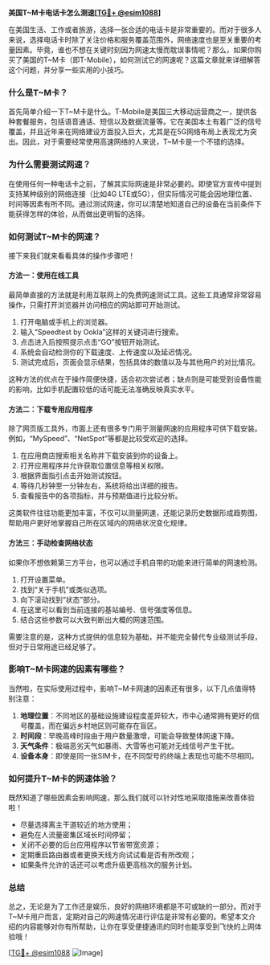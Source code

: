 **美国T~M卡电话卡怎么测速[[TG💪+ @esim1088](https://t.me/s/esim1088)]**

在美国生活、工作或者旅游，选择一张合适的电话卡是非常重要的。而对于很多人来说，选择电话卡时除了关注价格和服务覆盖范围外，网络速度也是至关重要的考量因素。毕竟，谁也不想在关键时刻因为网速太慢而耽误事情呢？那么，如果你购买了美国的T~M卡（即T-Mobile），如何测试它的网速呢？这篇文章就来详细解答这个问题，并分享一些实用的小技巧。

### **什么是T~M卡？**
首先简单介绍一下T~M卡是什么。T-Mobile是美国三大移动运营商之一，提供各种套餐服务，包括语音通话、短信以及数据流量等。它在美国本土有着广泛的信号覆盖，并且近年来在网络建设方面投入巨大，尤其是在5G网络布局上表现尤为突出。因此，对于需要经常使用高速网络的人来说，T~M卡是一个不错的选择。

### **为什么需要测试网速？**
在使用任何一种电话卡之前，了解其实际网速是非常必要的。即使官方宣传中提到支持某种级别的网络连接（比如4G LTE或5G），但实际情况可能会因地理位置、时间等因素有所不同。通过测试网速，你可以清楚地知道自己的设备在当前条件下能获得怎样的体验，从而做出更明智的选择。

### **如何测试T~M卡的网速？**
接下来我们就来看看具体的操作步骤吧！

#### **方法一：使用在线工具**
最简单直接的方法就是利用互联网上的免费网速测试工具。这些工具通常非常容易操作，只需打开浏览器并访问相应的网站即可开始测试。

1. 打开电脑或手机上的浏览器。
2. 输入“Speedtest by Ookla”这样的关键词进行搜索。
3. 点击进入后按照提示点击“GO”按钮开始测试。
4. 系统会自动检测你的下载速度、上传速度以及延迟情况。
5. 测试完成后，页面会显示结果，包括具体的数值以及与其他用户的对比情况。

这种方法的优点在于操作简便快捷，适合初次尝试者；缺点则是可能受到设备性能的影响，比如手机配置较低的话可能无法准确反映真实水平。

#### **方法二：下载专用应用程序**
除了网页版工具外，市面上还有很多专门用于测量网速的应用程序可供下载安装。例如，“MySpeed”、“NetSpot”等都是比较受欢迎的选择。

1. 在应用商店搜索相关名称并下载安装到你的设备上。
2. 打开应用程序并允许获取位置信息等相关权限。
3. 根据界面指引点击开始测试按钮。
4. 等待几秒钟至一分钟左右，系统将给出详细的报告。
5. 查看报告中的各项指标，并与预期值进行比较分析。

这类软件往往功能更加丰富，不仅可以测量网速，还能记录历史数据形成趋势图，帮助用户更好地掌握自己所在区域内的网络状况变化规律。

#### **方法三：手动检查网络状态**
如果你不想依赖第三方平台，也可以通过手机自带的功能来进行简单的网速检测。

1. 打开设置菜单。
2. 找到“关于手机”或类似选项。
3. 向下滚动找到“状态”部分。
4. 在这里可以看到当前连接的基站编号、信号强度等信息。
5. 结合这些参数可以大致判断出大概的网速范围。

需要注意的是，这种方式提供的信息较为基础，并不能完全替代专业级测试手段，但对于日常用途已经足够了。

### **影响T~M卡网速的因素有哪些？**
当然啦，在实际使用过程中，影响T~M卡网速的因素还有很多，以下几点值得特别注意：

1. **地理位置**：不同地区的基础设施建设程度差异较大，市中心通常拥有更好的信号覆盖，而在偏远乡村地区则可能存在盲区。
2. **时间段**：早晚高峰时段由于用户数量激增，可能会导致整体网速下降。
3. **天气条件**：极端恶劣天气如暴雨、大雪等也可能对无线信号产生干扰。
4. **设备本身**：即使是同一张SIM卡，在不同型号的终端上表现也可能不尽相同。

### **如何提升T~M卡的网速体验？**
既然知道了哪些因素会影响网速，那么我们就可以针对性地采取措施来改善体验啦！

- 尽量选择离主干道较近的地方使用；
- 避免在人流量密集区域长时间停留；
- 关闭不必要的后台应用程序以节省带宽资源；
- 定期重启路由器或者更换天线方向试试看是否有所改观；
- 如果条件允许的话还可以考虑升级更高档次的服务计划。

### **总结**
总之，无论是为了工作还是娱乐，良好的网络环境都是不可或缺的一部分。而对于T~M卡用户而言，定期对自己的网速情况进行评估是非常有必要的。希望本文介绍的内容能够对你有所帮助，让你在享受便捷通讯的同时也能享受到飞快的上网体验哦！

[[TG💪+ @esim1088](https://t.me/s/esim1088) ![Image](https://i.postimg.cc/4NQfJmqS/Snipaste-2025-05-13-00-14-12.png)]
